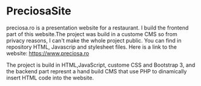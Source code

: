 # PreciosaSite
preciosa.ro is a presentation website for a restaurant.
I build the frontend part of this website.The project was build in a custome CMS so from privacy reasons, I can't make the whole project public. You can find in repository HTML, Javascrip and stylesheet files.
Here is a link to the website: https://www.preciosa.ro

The project is build in HTML,JavaScript, custome CSS and Bootstrap 3, and the backend part represnt a hand build CMS that use PHP to dinamically insert HTML code into the website.
